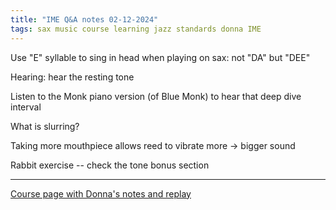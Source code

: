 ```yaml
---
title: "IME Q&A notes 02-12-2024"
tags: sax music course learning jazz standards donna IME
---
```



Use "E" syllable to sing in head when playing on sax: not "DA" but "DEE"

Hearing: hear the resting tone

Listen to the Monk piano version (of Blue Monk) to hear that deep dive interval

What is slurring?

Taking more mouthpiece allows reed to vibrate more -> bigger sound

Rabbit exercise -- check the tone bonus section

------

[Course page with Donna's notes and replay](https://academy.donnaschwartzmusic.com/courses/improvisation-made-easy-elite-group-coaching-program/lessons/dec-2024-qa-sessions-ime-elite/topic/dec-2-2024-qa-ime-elite/)
